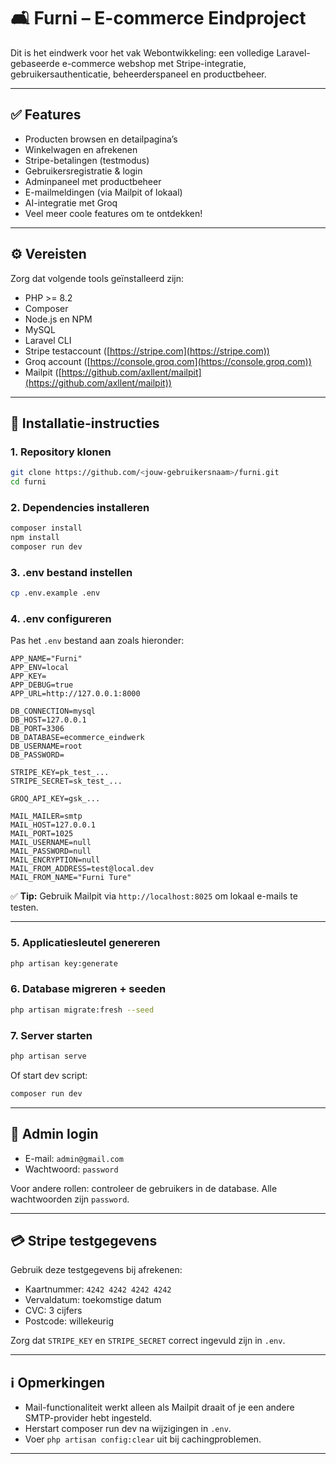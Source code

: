 # 🛋️ Furni – E-commerce Eindproject

Dit is het eindwerk voor het vak Webontwikkeling: een volledige Laravel-gebaseerde e-commerce webshop met Stripe-integratie, gebruikersauthenticatie, beheerderspaneel en productbeheer.

---

## ✅ Features

- Producten browsen en detailpagina’s  
- Winkelwagen en afrekenen  
- Stripe-betalingen (testmodus)  
- Gebruikersregistratie & login  
- Adminpaneel met productbeheer  
- E-mailmeldingen (via Mailpit of lokaal)  
- AI-integratie met Groq  
- Veel meer coole features om te ontdekken!

---

## ⚙️ Vereisten

Zorg dat volgende tools geïnstalleerd zijn:

- PHP >= 8.2  
- Composer  
- Node.js en NPM  
- MySQL  
- Laravel CLI  
- Stripe testaccount ([https://stripe.com](https://stripe.com))  
- Groq account ([https://console.groq.com](https://console.groq.com))  
- Mailpit ([https://github.com/axllent/mailpit](https://github.com/axllent/mailpit))

---

## 🚀 Installatie-instructies

### 1. Repository klonen

```bash
git clone https://github.com/<jouw-gebruikersnaam>/furni.git  
cd furni
```

### 2. Dependencies installeren

```bash
composer install  
npm install  
composer run dev
```

### 3. .env bestand instellen

```bash
cp .env.example .env
```

### 4. .env configureren

Pas het `.env` bestand aan zoals hieronder:

```env
APP_NAME="Furni"
APP_ENV=local
APP_KEY=
APP_DEBUG=true
APP_URL=http://127.0.0.1:8000

DB_CONNECTION=mysql
DB_HOST=127.0.0.1
DB_PORT=3306
DB_DATABASE=ecommerce_eindwerk
DB_USERNAME=root
DB_PASSWORD=

STRIPE_KEY=pk_test_...
STRIPE_SECRET=sk_test_...

GROQ_API_KEY=gsk_...

MAIL_MAILER=smtp
MAIL_HOST=127.0.0.1
MAIL_PORT=1025
MAIL_USERNAME=null
MAIL_PASSWORD=null
MAIL_ENCRYPTION=null
MAIL_FROM_ADDRESS=test@local.dev
MAIL_FROM_NAME="Furni Ture"
```

✅ **Tip:** Gebruik Mailpit via `http://localhost:8025` om lokaal e-mails te testen.

---

### 5. Applicatiesleutel genereren

```bash
php artisan key:generate
```

### 6. Database migreren + seeden

```bash
php artisan migrate:fresh --seed
```

### 7. Server starten

```bash
php artisan serve
```

Of start dev script:

```bash
composer run dev
```

---

## 🔐 Admin login

- E-mail: `admin@gmail.com`  
- Wachtwoord: `password`

Voor andere rollen: controleer de gebruikers in de database. Alle wachtwoorden zijn `password`.

---

## 💳 Stripe testgegevens

Gebruik deze testgegevens bij afrekenen:

- Kaartnummer: `4242 4242 4242 4242`  
- Vervaldatum: toekomstige datum  
- CVC: 3 cijfers  
- Postcode: willekeurig  

Zorg dat `STRIPE_KEY` en `STRIPE_SECRET` correct ingevuld zijn in `.env`.

---

## ℹ️ Opmerkingen

- Mail-functionaliteit werkt alleen als Mailpit draait of je een andere SMTP-provider hebt ingesteld.  
- Herstart composer run dev na wijzigingen in `.env`.  
- Voer `php artisan config:clear` uit bij cachingproblemen.

---
